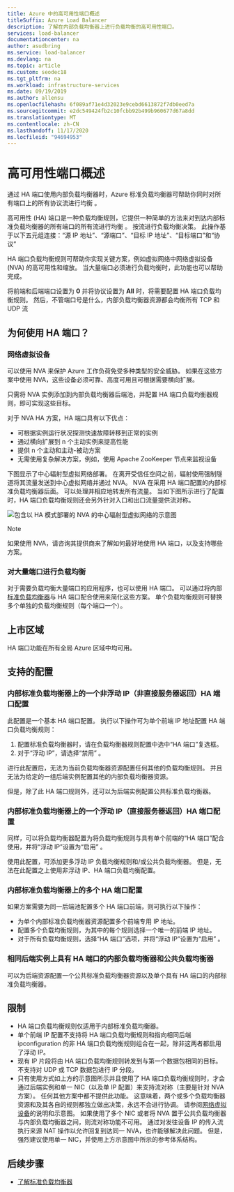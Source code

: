 ```yaml
---
title: Azure 中的高可用性端口概述
titleSuffix: Azure Load Balancer
description: 了解在内部负载均衡器上进行负载均衡的高可用性端口。
services: load-balancer
documentationcenter: na
author: asudbring
ms.service: load-balancer
ms.devlang: na
ms.topic: article
ms.custom: seodec18
ms.tgt_pltfrm: na
ms.workload: infrastructure-services
ms.date: 09/19/2019
ms.author: allensu
ms.openlocfilehash: 6f089af71e4d32023e9cebd6613872f7db0eed7a
ms.sourcegitcommit: e2dc549424fb2c10fcbb92b499b960677d67a8dd
ms.translationtype: MT
ms.contentlocale: zh-CN
ms.lasthandoff: 11/17/2020
ms.locfileid: "94694953"
---
```

# <a name="high-availability-ports-overview"></a>高可用性端口概述

通过 HA 端口使用内部负载均衡器时，Azure 标准负载均衡器可帮助你同时对所有端口上的所有协议流进行均衡 。

高可用性 (HA) 端口是一种负载均衡规则，它提供一种简单的方法来对到达内部标准负载均衡器的所有端口的所有流进行均衡 。 按流进行负载均衡决策。 此操作基于以下五元组连接：“源 IP 地址”、“源端口”、“目标 IP 地址”、“目标端口”和“协议”

HA 端口负载均衡规则可帮助你实现关键方案，例如虚拟网络中网络虚拟设备 (NVA) 的高可用性和缩放。 当大量端口必须进行负载均衡时，此功能也可以帮助完成。 

将前端和后端端口设置为 **0** 并将协议设置为 **All** 时，将需要配置 HA 端口负载均衡规则。 然后，不管端口号是什么，内部负载均衡器资源都会均衡所有 TCP 和 UDP 流

## <a name="why-use-ha-ports"></a>为何使用 HA 端口？

### <a name="network-virtual-appliances"></a><a name="nva"></a>网络虚拟设备

可以使用 NVA 来保护 Azure 工作负荷免受多种类型的安全威胁。 如果在这些方案中使用 NVA，这些设备必须可靠、高度可用且可根据需要横向扩展。

只需将 NVA 实例添加到内部负载均衡器后端池，并配置 HA 端口负载均衡器规则，即可实现这些目标。

对于 NVA HA 方案，HA 端口具有以下优点：
- 可根据实例运行状况探测快速故障转移到正常的实例
- 通过横向扩展到 n 个主动实例来提高性能
- 提供 n 个主动和主动-被动方案
- 无需使用复杂解决方案，例如，使用 Apache ZooKeeper 节点来监视设备

下图显示了中心辐射型虚拟网络部署。 在离开受信任空间之前，辐射使用强制隧道将其流量发送到中心虚拟网络并通过 NVA。 NVA 在采用 HA 端口配置的内部标准负载均衡器后面。 可以处理并相应地转发所有流量。 当如下图所示进行了配置时，HA 端口负载均衡规则还会另外针对入口和出口流量提供流对称。

<a node="diagram"></a>
![包含以 HA 模式部署的 NVA 的中心辐射型虚拟网络的示意图](./media/load-balancer-ha-ports-overview/nvaha.png)

>[!NOTE]
> 如果使用 NVA，请咨询其提供商来了解如何最好地使用 HA 端口，以及支持哪些方案。

### <a name="load-balancing-large-numbers-of-ports"></a>对大量端口进行负载均衡

对于需要负载均衡大量端口的应用程序，也可以使用 HA 端口。 可以通过将内部[标准负载均衡器](./load-balancer-overview.md)与 HA 端口配合使用来简化这些方案。 单个负载均衡规则可替换多个单独的负载均衡规则（每个端口一个）。

## <a name="region-availability"></a>上市区域

HA 端口功能在所有全局 Azure 区域中均可用。

## <a name="supported-configurations"></a>支持的配置

### <a name="a-single-non-floating-ip-non-direct-server-return-ha-ports-configuration-on-an-internal-standard-load-balancer"></a>内部标准负载均衡器上的一个非浮动 IP（非直接服务器返回）HA 端口配置

此配置是一个基本 HA 端口配置。 执行以下操作可为单个前端 IP 地址配置 HA 端口负载均衡规则：
1. 配置标准负载均衡器时，请在负载均衡器规则配置中选中“HA 端口”复选框。
2. 对于“浮动 IP”，请选择“禁用” 。

进行此配置后，无法为当前负载均衡器资源配置任何其他的负载均衡规则。 并且无法为给定的一组后端实例配置其他的内部负载均衡器资源。

但是，除了此 HA 端口规则外，还可以为后端实例配置公共标准负载均衡器。

### <a name="a-single-floating-ip-direct-server-return-ha-ports-configuration-on-an-internal-standard-load-balancer"></a>内部标准负载均衡器上的一个浮动 IP（直接服务器返回）HA 端口配置

同样，可以将负载均衡器配置为将负载均衡规则与具有单个前端的“HA 端口”配合使用，并将“浮动 IP”设置为“启用”  。 

使用此配置，可添加更多浮动 IP 负载均衡规则和/或公共负载均衡器。 但是，无法在此配置之上使用非浮动 IP、HA 端口负载均衡配置。

### <a name="multiple-ha-ports-configurations-on-an-internal-standard-load-balancer"></a>内部标准负载均衡器上的多个 HA 端口配置

如果方案需要为同一后端池配置多个 HA 端口前端，则可执行以下操作： 
- 为单个内部标准负载均衡器资源配置多个前端专用 IP 地址。
- 配置多个负载均衡规则，为其中的每个规则选择一个唯一的前端 IP 地址。
- 对于所有负载均衡规则，选择“HA 端口”选项，并将“浮动 IP”设置为“启用”  。

### <a name="an-internal-load-balancer-with-ha-ports-and-a-public-load-balancer-on-the-same-back-end-instance"></a>相同后端实例上具有 HA 端口的内部负载均衡器和公共负载均衡器

可以为后端资源配置一个公共标准负载均衡器资源以及单个具有 HA 端口的内部标准负载均衡器。

## <a name="limitations"></a>限制

- HA 端口负载均衡规则仅适用于内部标准负载均衡器。
- 单个前端 IP 配置不支持将 HA 端口负载均衡规则和指向相同后端 ipconfiguration 的非 HA 端口负载均衡规则组合在一起，除非这两者都启用了浮动 IP。
- 现有 IP 片段将由 HA 端口负载均衡规则转发到与第一个数据包相同的目标。  不支持对 UDP 或 TCP 数据包进行 IP 分段。
- 只有使用方式如上方的示意图所示并且使用了 HA 端口负载均衡规则时，才会通过后端实例和单一 NIC（以及单 IP 配置）来支持流对称（主要是针对 NVA 方案）。 任何其他方案中都不提供此功能。 这意味着，两个或多个负载均衡器资源和及其各自的规则都独立做出决策，永远不会进行协调。 请参阅[网络虚拟设备](#nva)的说明和示意图。 如果使用了多个 NIC 或者将 NVA 置于公共负载均衡器与内部负载均衡器之间，则流对称功能不可用。  通过对发往设备 IP 的传入流执行来源 NAT 操作以允许回复到达同一 NVA，也许能够解决此问题。  但是，强烈建议使用单一 NIC，并使用上方示意图中所示的参考体系结构。


## <a name="next-steps"></a>后续步骤

- [了解标准负载均衡器](load-balancer-overview.md)
